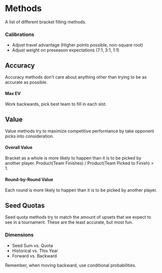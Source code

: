 # Methods
A list of different bracket filling methods.

### Calibrations
  * Adjust travel advantage (Higher points possible, non-square root)
  * Adjust weight on preseason expectations (7:1, 3:1, 1:1)


## Accuracy
Accuracy methods don't care about anything other than trying to be as accurate as possible.

#### Max EV
Work backwards, pick best team to fill in each slot.


## Value
Value methods try to maximize competitive performance by take opponent picks into consideration.

#### Overall Value
Bracket as a whole is more likely to happen than it is to be picked by another player.  Product(Team Finishes) / Product(Team Picked to Finish) > 1.

#### Round-by-Round Value
Each round is more likely to happen than it is to be picked by another player.


## Seed Quotas
Seed quota methods try to match the amount of upsets that we expect to see in a tournament.  These are the least accurate, but most fun.

### Dimensions
  * Seed Sum vs. Quota
  * Historical vs. This Year
  * Forward vs. Backward

  Remember, when moving backward, use conditional probabilities.
